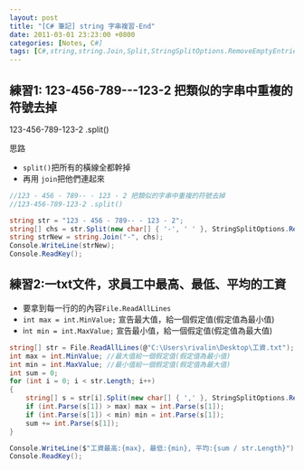 ```yaml
---
layout: post
title: "[C# 筆記] string 字串複習-End"
date: 2011-03-01 23:23:00 +0800
categories: [Notes, C#]
tags: [C#,string,string.Join,Split,StringSplitOptions.RemoveEmptyEntries]
---
```


## 練習1: 123-456-789---123-2 把類似的字串中重複的符號去掉
123-456-789-123-2 .split()

思路
- `split()`把所有的橫線全都幹掉
- 再用 `join`把他們連起來

```c#
//123 - 456 - 789-- - 123 - 2 把類似的字串中重複的符號去掉
//123-456-789-123-2 .split()

string str = "123 - 456 - 789-- - 123 - 2";
string[] chs = str.Split(new char[] { '-', ' ' }, StringSplitOptions.RemoveEmptyEntries);
string strNew = string.Join("-", chs);
Console.WriteLine(strNew);
Console.ReadKey();
```

## 練習2:一txt文件，求員工中最高、最低、平均的工資

- 要拿到每一行的的內容`File.ReadAllLines`
- `int max = int.MinValue;` 宣告最大值，給一個假定值(假定值為最小值)
- i`nt min = int.MaxValue;` 宣告最小值，給一個假定值(假定值為最大值)

```c#
string[] str = File.ReadAllLines(@"C:\Users\rivalin\Desktop\工資.txt");
int max = int.MinValue; //最大值給一個假定值(假定值為最小值)
int min = int.MaxValue; //最小值給一個假定值(假定值為最大值)
int sum = 0;
for (int i = 0; i < str.Length; i++)
{
    string[] s = str[i].Split(new char[] { ',' }, StringSplitOptions.RemoveEmptyEntries);
    if (int.Parse(s[1]) > max) max = int.Parse(s[1]);
    if (int.Parse(s[1]) < min) min = int.Parse(s[1]);
    sum += int.Parse(s[1]);
}

Console.WriteLine($"工資最高:{max}, 最低:{min}, 平均:{sum / str.Length}");
Console.ReadKey();
```